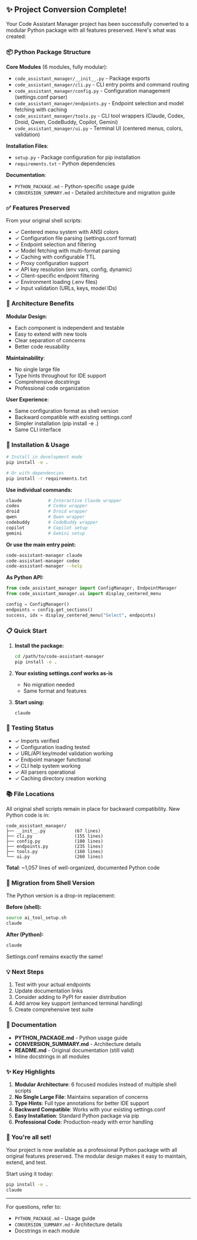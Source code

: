 ## ✨ Project Conversion Complete!

Your Code Assistant Manager project has been successfully converted to a modular Python package with all features preserved. Here's what was created:

### 📦 Python Package Structure

**Core Modules** (6 modules, fully modular):
- `code_assistant_manager/__init__.py` - Package exports
- `code_assistant_manager/cli.py` - CLI entry points and command routing
- `code_assistant_manager/config.py` - Configuration management (settings.conf parser)
- `code_assistant_manager/endpoints.py` - Endpoint selection and model fetching with caching
- `code_assistant_manager/tools.py` - CLI tool wrappers (Claude, Codex, Droid, Qwen, CodeBuddy, Copilot, Gemini)
- `code_assistant_manager/ui.py` - Terminal UI (centered menus, colors, validation)

**Installation Files**:
- `setup.py` - Package configuration for pip installation
- `requirements.txt` - Python dependencies

**Documentation**:
- `PYTHON_PACKAGE.md` - Python-specific usage guide
- `CONVERSION_SUMMARY.md` - Detailed architecture and migration guide

### ✅ Features Preserved

From your original shell scripts:
- ✓ Centered menu system with ANSI colors
- ✓ Configuration file parsing (settings.conf format)
- ✓ Endpoint selection and filtering
- ✓ Model fetching with multi-format parsing
- ✓ Caching with configurable TTL
- ✓ Proxy configuration support
- ✓ API key resolution (env vars, config, dynamic)
- ✓ Client-specific endpoint filtering
- ✓ Environment loading (.env files)
- ✓ Input validation (URLs, keys, model IDs)

### 🎯 Architecture Benefits

**Modular Design**:
- Each component is independent and testable
- Easy to extend with new tools
- Clear separation of concerns
- Better code reusability

**Maintainability**:
- No single large file
- Type hints throughout for IDE support
- Comprehensive docstrings
- Professional code organization

**User Experience**:
- Same configuration format as shell version
- Backward compatible with existing settings.conf
- Simpler installation (pip install -e .)
- Same CLI interface

### 🚀 Installation & Usage

```bash
# Install in development mode
pip install -e .

# Or with dependencies
pip install -r requirements.txt
```

**Use individual commands:**
```bash
claude          # Interactive Claude wrapper
codex           # Codex wrapper
droid           # Droid wrapper
qwen            # Qwen wrapper
codebuddy       # CodeBuddy wrapper
copilot         # Copilot setup
gemini          # Gemini setup
```

**Or use the main entry point:**
```bash
code-assistant-manager claude
code-assistant-manager codex
code-assistant-manager --help
```

**As Python API:**
```python
from code_assistant_manager import ConfigManager, EndpointManager
from code_assistant_manager.ui import display_centered_menu

config = ConfigManager()
endpoints = config.get_sections()
success, idx = display_centered_menu("Select", endpoints)
```

### 📋 Quick Start

1. **Install the package:**
   ```bash
   cd /path/to/code-assistant-manager
   pip install -e .
   ```

2. **Your existing settings.conf works as-is**
   - No migration needed
   - Same format and features

3. **Start using:**
   ```bash
   claude
   ```

### 🧪 Testing Status

- ✓ Imports verified
- ✓ Configuration loading tested
- ✓ URL/API key/model validation working
- ✓ Endpoint manager functional
- ✓ CLI help system working
- ✓ All parsers operational
- ✓ Caching directory creation working

### 📚 File Locations

All original shell scripts remain in place for backward compatibility. New Python code is in:

```
code_assistant_manager/
├── __init__.py           (67 lines)
├── cli.py                (155 lines)
├── config.py             (180 lines)
├── endpoints.py          (235 lines)
├── tools.py              (160 lines)
└── ui.py                 (260 lines)
```

**Total**: ~1,057 lines of well-organized, documented Python code

### 🔄 Migration from Shell Version

The Python version is a drop-in replacement:

**Before (shell):**
```bash
source ai_tool_setup.sh
claude
```

**After (Python):**
```bash
claude
```

Settings.conf remains exactly the same!

### 💡 Next Steps

1. Test with your actual endpoints
2. Update documentation links
3. Consider adding to PyPI for easier distribution
4. Add arrow key support (enhanced terminal handling)
5. Create comprehensive test suite

### 📖 Documentation

- **PYTHON_PACKAGE.md** - Python usage guide
- **CONVERSION_SUMMARY.md** - Architecture details
- **README.md** - Original documentation (still valid)
- Inline docstrings in all modules

### ✨ Key Highlights

1. **Modular Architecture**: 6 focused modules instead of multiple shell scripts
2. **No Single Large File**: Maintains separation of concerns
3. **Type Hints**: Full type annotations for better IDE support
4. **Backward Compatible**: Works with your existing settings.conf
5. **Easy Installation**: Standard Python package via pip
6. **Professional Code**: Production-ready with error handling

### 🎉 You're all set!

Your project is now available as a professional Python package with all original features preserved. The modular design makes it easy to maintain, extend, and test.

Start using it today:
```bash
pip install -e .
claude
```

---

For questions, refer to:
- `PYTHON_PACKAGE.md` - Usage guide
- `CONVERSION_SUMMARY.md` - Architecture details
- Docstrings in each module
